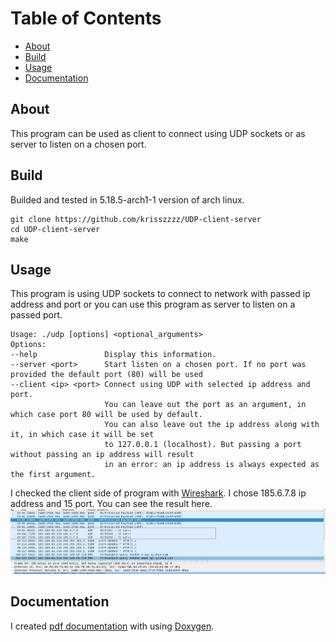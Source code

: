 # Table of Contents
* [About](#about)
* [Build](#build)
* [Usage](#usage)
* [Documentation](#document)


## About <a name="about"></a>
This program can be used as client to connect using UDP sockets or as server
to listen on a chosen port.

## Build <a name="build"></a>
Builded and tested in 5.18.5-arch1-1 version of arch linux.

~~~
git clone https://github.com/krisszzzz/UDP-client-server
cd UDP-client-server
make
~~~

## Usage <a name="usage"></a>
This program is using UDP sockets to connect to network with passed ip address and port or
you can use this program as server to listen on a passed port.  
~~~
Usage: ./udp [options] <optional_arguments>  
Options:  
--help               Display this information.   
--server <port>      Start listen on a chosen port. If no port was provided the default port (80) will be used  
--client <ip> <port> Connect using UDP with selected ip address and port. 
                     You can leave out the port as an argument, in which case port 80 will be used by default. 
                     You can also leave out the ip address along with it, in which case it will be set 
                     to 127.0.0.1 (localhost). But passing a port without passing an ip address will result 
                     in an error: an ip address is always expected as the first argument.  
~~~

I checked the client side of program with [Wireshark](https://ru.wikipedia.org/wiki/Wireshark). I chose 185.6.7.8 ip address and 15 port. You can see the result here.
![wire](pictures/wireshark.png)

## Documentation <a name="document"></a>
I created [pdf documentation](unknown_url) with using [Doxygen](https://doxygen.nl).
